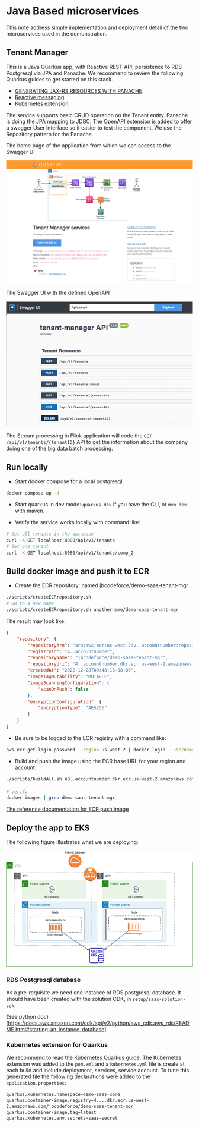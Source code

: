 # Java Based microservices

This note address simple implementation and deployment detail of the two microservices used in the demonstration.

## Tenant Manager

This is a Java Quarkus app, with Reactive REST API, persistence to RDS Postgresql via JPA and Panache. We recommend to review the following Quarkus guides to get started on this stack.

* [GENERATING JAX-RS RESOURCES WITH PANACHE](https://quarkus.io/guides/rest-data-panache).
* [Reactive messaging](https://quarkus.io/guides/kafka-reactive-getting-started).
* [Kubernetes extension](https://quarkus.io/guides/deploying-to-kubernetes).

The service supports basic CRUD operation on the Tenant entity. Panache is doing the JPA mapping to JDBC. The OpenAPI extension is added to offer a swagger User interface so it easier to test the component. We use the Repository pattern for the Panache.

The home page of the application from which we can access to the Swagger UI

![](./images/tenant-homepage.png)

The Swagger UI with the defined OpenAPI

![](./images/tenant-swagger.png)

The Stream processing in Flink application will code the `GET /api/v1/tenants/{tenantID}` API to get the information about the company doing one of the big data batch processing. 

## Run locally

* Start docker compose for a local postgresql

```sh
docker compose up -d
```

* Start quarkus in dev mode: `quarkus dev` if you have the CLI, or `mvn dev` with maven.

* Verify the service works locally with command like:

```sh
# Get all tenants in the database
curl -X GET localhost:8080/api/v1/tenants
# Get one tenant
curl -X GET localhost:8080/api/v1/tenants/comp_2
```

## Build docker image and push it to ECR

* Create the ECR repository: named jbcodeforce/demo-saas-tenant-mgr

```sh
./scripts/createECRrepository.sh
# OR to a new name
./scripts/createECRrepository.sh anothername/demo-saas-tenant-mgr
```

The result may look like:

```json
{
    "repository": {
        "repositoryArn": "arn:aws:ecr:us-west-2:v..accountnumber:repository/jbcodeforce/demo-saas-tenant-mgr",
        "registryId": "4..accountnumber",
        "repositoryName": "jbcodeforce/demo-saas-tenant-mgr",
        "repositoryUri": "4..accountnumber.dkr.ecr.us-west-2.amazonaws.com/jbcodeforce/demo-saas-tenant-mgr",
        "createdAt": "2022-12-28T09:48:16-08:00",
        "imageTagMutability": "MUTABLE",
        "imageScanningConfiguration": {
            "scanOnPush": false
        },
        "encryptionConfiguration": {
            "encryptionType": "AES256"
        }
    }
}
```

* Be sure to be logged to the ECR registry with a command like:

```sh
aws ecr get-login-password --region us-west-2 | docker login --username AWS --password-stdin 4..accountnumber.dkr.ecr.us-west-2.amazonaws.com
```


* Build and push the image using the ECR base URL for your region and account:

```sh
./scripts/buildAll.sh 40..accountnumber.dkr.ecr.us-west-2.amazonaws.com

# verify
docker images | grep demo-saas-tenant-mgr
```

[The reference documentation for ECR push image](https://docs.aws.amazon.com/AmazonECR/latest/userguide/docker-push-ecr-image.html)

## Deploy the app to EKS

The following figure illustrates what we are deploying:

![](./diagrams/eks-saas-deploy.drawio.png)

### RDS Postgresql database

As a pre-requisite we need one instance of RDS postgresql database. It should have been created with the solution CDK, in `setup/saas-solution-cdk`.

(See python doc)[https://docs.aws.amazon.com/cdk/api/v2/python/aws_cdk.aws_rds/README.html#starting-an-instance-database]

### Kubernetes extension for Quarkus

We recommend to read the [Kubernetes Quarkus guide](https://quarkus.io/guides/deploying-to-kubernetes). The Kubernetes extension was added to the `pom.xml` and a `kubernetes.yml` file is create at each build and include deployment, services, service account. To tune this generated file the following declarations were added to the `application.properties`:

```properties
quarkus.kubernetes.namespace=demo-saas-core
quarkus.container-image.registry=4....dkr.ecr.us-west-2.amazonaws.com/jbcodeforce/demo-saas-tenant-mgr
quarkus.container-image.tag=latest
quarkus.kubernetes.env.secrets=saas-secret
```